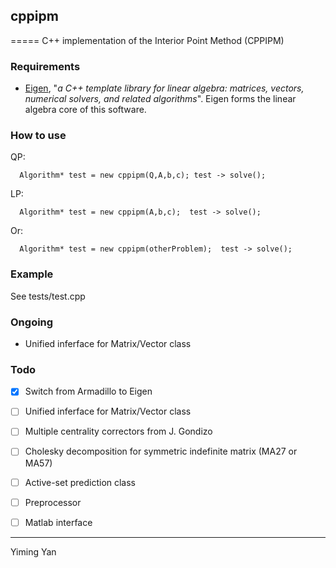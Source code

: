 ## cppipm
=====
C++ implementation of the Interior Point Method (CPPIPM)

### Requirements
* [Eigen](http://eigen.tuxfamily.org/index.php?title=Main_Page), "*a C++ template library for linear algebra: matrices, vectors, numerical solvers, and related algorithms*". 
Eigen forms the linear algebra core of this software.

### How to use
QP:

```
  Algorithm* test = new cppipm(Q,A,b,c); test -> solve();
```

LP:

```
  Algorithm* test = new cppipm(A,b,c);  test -> solve(); 
```

Or:

```
  Algorithm* test = new cppipm(otherProblem);  test -> solve();
```

### Example
See tests/test.cpp

### Ongoing
- Unified inferface for Matrix/Vector class

### Todo
- [x] Switch from Armadillo to Eigen
- [ ] Unified inferface for Matrix/Vector class
- [ ] Multiple centrality correctors from J. Gondizo
- [ ] Cholesky decomposition for symmetric indefinite matrix (MA27 or MA57)
- [ ] Active-set prediction class
- [ ] Preprocessor
- [ ] Matlab interface


----
Yiming Yan
